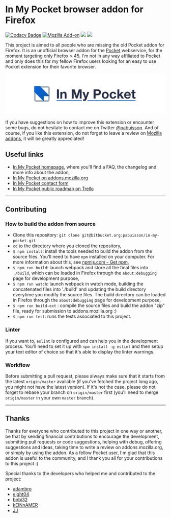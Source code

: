 # In My Pocket browser addon for Firefox

[![Codacy Badge](https://api.codacy.com/project/badge/Grade/1b66013669b94f77a574b39c305ef23b)](https://www.codacy.com/app/pabuisson/in-my-pocket?utm_source=pabuisson@bitbucket.org&amp;utm_medium=referral&amp;utm_content=pabuisson/in-my-pocket&amp;utm_campaign=Badge_Grade)
[![Mozilla Add-on](https://img.shields.io/amo/v/in-my-pocket.svg)](https://addons.mozilla.org/firefox/addon/in-my-pocket/)
[![](https://img.shields.io/amo/users/in-my-pocket.svg)](https://addons.mozilla.org/firefox/addon/in-my-pocket/statistics/usage/?last=365)
[![](https://img.shields.io/amo/rating/in-my-pocket.svg)](https://addons.mozilla.org/firefox/addon/in-my-pocket/reviews/)


This project is aimed to all people who are missing the old Pocket addon for Firefox. It is an unofficial browser addon for the [Pocket](http://getpocket.com/) webservice, for the moment targeting only Firefox > 45. I'm not in any way affiliated to Pocket and only does this for my fellow Firefox users looking for an easy to use Pocket extension for their favorite browser.

![In My Pocket 0.11.x logo](./assets/banner.png)

If you have suggestions on how to improve this extension or encounter some bugs, do not hesitate to contact me on Twitter [@pabuisson](https://twitter.com/pabuisson). And of course, if you like this extension, do not forget to leave a review on [Mozilla addons](https://addons.mozilla.org/en-US/firefox/addon/in-my-pocket/), it will be greatly appreciated!

## Useful links

* [In My Pocket homepage](https://inmypocketaddon.com), where you'll find a FAQ, the changelog and more info about the addon,
* [In My Pocket on addons.mozilla.org](https://addons.mozilla.org/en-US/firefox/addon/in-my-pocket/)
* [In My Pocket contact form](https://pabuisson.wufoo.com/forms/zi5scw41v368kr/)
* [In My Pocket public roadmap on Trello](https://trello.com/b/MfdNQXzX/imp-public-roadmap)

-----

## Contributing

### How to build the addon from source

* Clone this repository: `git clone git@bitbucket.org:pabuisson/in-my-pocket.git`
* `cd` to the directory where you cloned the repository,
* `$ npm install`: install the tools needed to build the addon from the source files. You'll need to have `npm` installed on your computer. For more information about this, see [npmjs.com - Get npm](https://www.npmjs.com/get-npm),
* `$ npm run build`: launch webpack and store all the final files into `./build`, which can be loaded in Firefox through the `about:debugging` page for development purpose,
* `$ npm run watch`: launch webpack in watch mode, building the concatenated files into './build' and updating the build directory everytime you modify the source files. The build directory can be loaded in Firefox through the `about:debugging` page for development purpose,
* `$ npm run build-ext` : compile the source files and build the addon "zip" file, ready for submission to addons.mozilla.org :)
* `$ npm run test`: runs the tests associated to this project.


### Linter

If you want to, `eslint` is configured and can help you in the development process. You'll need to set it up with `npm install -g eslint` and then setup your text editor of choice so that it's able to display the linter warnings.


### Workflow

Before submitting a pull request, please always make sure that it starts from the latest `origin/master` available (if you've fetched the project long ago, you might not have the latest version). If it's not the case, please do not forget to rebase your branch on `origin/master` first (you'll need to merge `origin/master` in your own `master` branch).

-----

## Thanks

Thanks for everyone who contributed to this project in one way or another, be that by sending financial contributions to encourage the development, submitting pull requests or code suggestions, helping with debug, offering suggestions and ideas, taking time to write a review on addons.mozilla.org, or simply by using the addon. As a fellow Pocket user, I'm glad that this addon is useful to the community, and I thank you all for your contributions to this project :)

Special thanks to the developers who helped me and contributed to the project:

* [adambro](https://bitbucket.org/adambro/)
* [eight04](https://bitbucket.org/eight04/)
* [bobi32](https://bitbucket.org/bobi32/)
* [kEINnAMER](https://bitbucket.org/kEINnAMER/)
* [JJ](https://bitbucket.org/jjzakius/)
